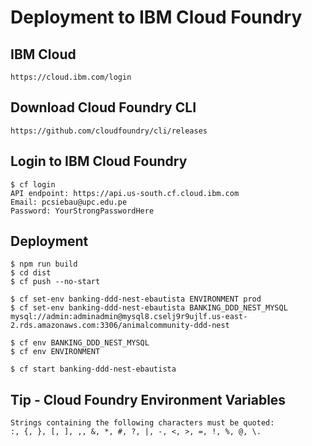 # Deployment to IBM Cloud Foundry

## IBM Cloud

```
https://cloud.ibm.com/login
```

## Download Cloud Foundry CLI

```
https://github.com/cloudfoundry/cli/releases
```

## Login to IBM Cloud Foundry

```
$ cf login
API endpoint: https://api.us-south.cf.cloud.ibm.com
Email: pcsiebau@upc.edu.pe
Password: YourStrongPasswordHere
```

## Deployment

```
$ npm run build
$ cd dist
$ cf push --no-start

$ cf set-env banking-ddd-nest-ebautista ENVIRONMENT prod
$ cf set-env banking-ddd-nest-ebautista BANKING_DDD_NEST_MYSQL mysql://admin:adminadmin@mysql8.cselj9r9ujlf.us-east-2.rds.amazonaws.com:3306/animalcommunity-ddd-nest

$ cf env BANKING_DDD_NEST_MYSQL
$ cf env ENVIRONMENT

$ cf start banking-ddd-nest-ebautista
```

## Tip - Cloud Foundry Environment Variables

```
Strings containing the following characters must be quoted:
:, {, }, [, ], ,, &, *, #, ?, |, -, <, >, =, !, %, @, \.
```